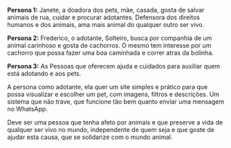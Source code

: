 **Persona 1:** Janete, a doadora dos pets, mãe, casada, gosta de salvar animais de rua, cuidar e procurar adotantes. Defensora dos direitos humanos e dos animais, ama mais animal do qualquer outro ser vivo.

**Persona 2:** Frederico, o adotante, Solteiro, busca por companhia de um animal carinhoso e gosta de cachorros. O mesmo tem interesse por um cachorro que possa fazer uma boa caminhada e correr atras da bolinha.

**Persona 3:** As Pessoas que oferecem ajuda e cuidados para auxiliar quem está adotando e aos pets.

A persona como adotante, ela quer um site simples e prático para que possa visualizar e escolher um pet, com imagens, filtros e descrições. Um sistema que não trave, que funcione tão bem quanto enviar uma mensagem no WhatsApp. 

Deve ser uma pessoa que tenha afeto por animais e que preserve a vida de qualquer ser vivo no mundo, independente de quem seja e que goste de ajudar esta causa, que se solidarize com o mundo animal. 
